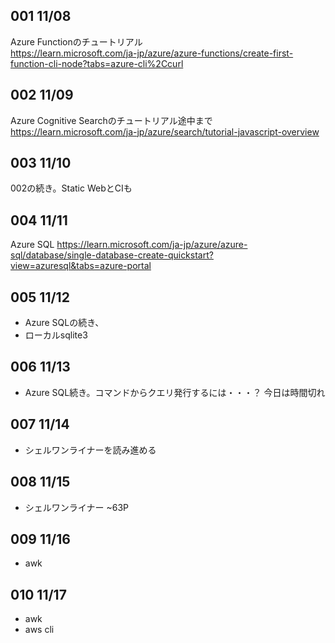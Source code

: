 ## 001 11/08
Azure Functionのチュートリアル  
https://learn.microsoft.com/ja-jp/azure/azure-functions/create-first-function-cli-node?tabs=azure-cli%2Ccurl

## 002 11/09
Azure Cognitive Searchのチュートリアル途中まで
https://learn.microsoft.com/ja-jp/azure/search/tutorial-javascript-overview

## 003 11/10
002の続き。Static WebとCIも

## 004 11/11
Azure SQL
https://learn.microsoft.com/ja-jp/azure/azure-sql/database/single-database-create-quickstart?view=azuresql&tabs=azure-portal

## 005 11/12
* Azure SQLの続き、
* ローカルsqlite3

## 006 11/13
* Azure SQL続き。コマンドからクエリ発行するには・・・？
今日は時間切れ

## 007 11/14
* シェルワンライナーを読み進める

## 008 11/15
* シェルワンライナー ~63P


## 009 11/16
* awk

## 010 11/17
* awk
* aws cli
